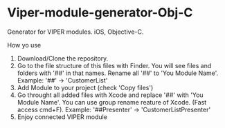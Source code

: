 # Viper-module-generator-Obj-C

Generator for VIPER modules.
iOS, Objective-C.

How yo use

1. Download/Clone the repository.
2. Go to the file structure of this files with Finder. You will see files and folders with '##' in that names. Rename all '##' to 'You Module Name'. 
  Example: '##' -> 'CustomerList'
3. Add Module to your project (check 'Copy files')
4. Go throught all added files with Xcode and replace '##' with 'You Module Name'. 
  You can use group rename reature of Xcode. (Fast access cmd+F).
  Example: '##Presenter' -> 'CustomerListPresenter'
5. Enjoy connected VIPER module
